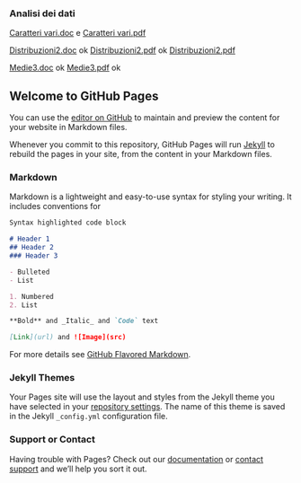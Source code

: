 ### Analisi dei dati
[Caratteri vari.doc](https://github.com/ottarub98/YouActuary/blob/master/Analisi_dei_dati/Caratteri_vari.doc) e
[Caratteri vari.pdf](https://github.com/ottarub98/YouActuary/blob/master/Analisi_dei_dati/Caratteri_vari.pdf) 


[Distribuzioni2.doc](https://github.com/ottarub98/YouActuary/Analisi_dei_dati/Distribuzioni2.doc) ok
[Distribuzioni2.pdf](https://github.com/ottarub98/YouActuary/Analisi_dei_dati/Distribuzioni2.pdf) ok
[Distribuzioni2.pdf](https://github.com/ottarub98/YouActuary//Distribuzioni2.pdf) 

[Medie3.doc](https://github.com/ottarub98/YouActuary/Analisi_dei_dati/Medie3.doc) ok
[Medie3.pdf](https://github.com/ottarub98/YouActuary/Analisi_dei_dati/Medie3.doc) ok



## Welcome to GitHub Pages

You can use the [editor on GitHub](https://github.com/ottarub98/YouActuary/edit/master/README.md) to maintain and preview the content for your website in Markdown files.

Whenever you commit to this repository, GitHub Pages will run [Jekyll](https://jekyllrb.com/) to rebuild the pages in your site, from the content in your Markdown files.

### Markdown

Markdown is a lightweight and easy-to-use syntax for styling your writing. It includes conventions for

```markdown
Syntax highlighted code block

# Header 1
## Header 2
### Header 3

- Bulleted
- List

1. Numbered
2. List

**Bold** and _Italic_ and `Code` text

[Link](url) and ![Image](src)
```

For more details see [GitHub Flavored Markdown](https://guides.github.com/features/mastering-markdown/).

### Jekyll Themes

Your Pages site will use the layout and styles from the Jekyll theme you have selected in your [repository settings](https://github.com/ottarub98/YouActuary/settings). The name of this theme is saved in the Jekyll `_config.yml` configuration file.

### Support or Contact

Having trouble with Pages? Check out our [documentation](https://help.github.com/categories/github-pages-basics/) or [contact support](https://github.com/contact) and we’ll help you sort it out.
